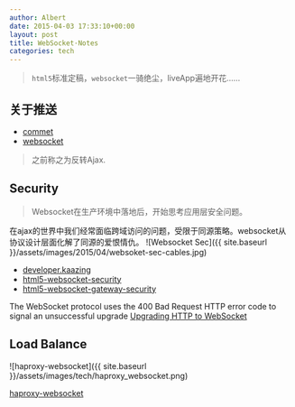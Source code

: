 ```yaml
---
author: Albert
date: 2015-04-03 17:33:10+00:00
layout: post
title: WebSocket·Notes
categories: tech
---
```


> `html5`标准定稿，`websocket`一骑绝尘，liveApp遍地开花......

关于推送
--------

* [commet](http://www.ibm.com/developerworks/cn/web/wa-reverseajax1/)
* [websocket](http://www.ibm.com/developerworks/cn/web/wa-reverseajax2/)

> 之前称之为反转Ajax.

Security
--------

> Websocket在生产环境中落地后，开始思考应用层安全问题。

在ajax的世界中我们经常面临跨域访问的问题，受限于同源策略。websocket从协议设计层面化解了同源的爱恨情仇。
![Websocket Sec]({{ site.baseurl }}/assets/images/2015/04/websoket-sec-cables.jpg)

* [developer.kaazing](http://developer.kaazing.com/documentation/html5/3.5/security/c_sec_security.html)
* [html5-websocket-security](http://blog.kaazing.com/2012/02/28/html5-websocket-security-is-strong/)
* [html5-websocket-gateway-security](http://blog.kaazing.com/2012/02/29/kaazing-websocket-gateway-security-is-strong/)


The WebSocket protocol uses the 400 Bad Request HTTP error code to signal an unsuccessful upgrade
[Upgrading HTTP to WebSocket](http://enterprisewebbook.com/ch8_websockets.html)

Load Balance
------------

![haproxy-websocket]({{ site.baseurl }}/assets/images/tech/haproxy_websocket.png)

[haproxy-websocket](http://blog.haproxy.com/2012/11/07/websockets-load-balancing-with-haproxy/)

